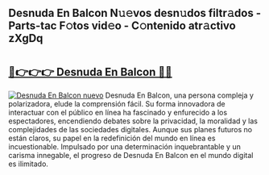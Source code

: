 ## Desnuda En Balcon N𝚞𝚎vos desn𝚞dos filtr𝚊dos - Parts-tac F𝚘tos vid𝚎o - C𝚘ntenido atr𝚊ctivo zXgDq

# <h2><a href="http://mb420i.tromn.icu/?c=Desnuda+En+Balcon">🔗👉👉👉 Desnuda En Balcon 🔗🔗</a></h2>

[![Desnuda En Balcon nuevo](https://i.imgur.com/pEAQMta.gif)](http://mb420i.tromn.icu/?c=Desnuda+En+Balcon)
Desnuda En Balcon, una persona compleja y polarizadora, elude la comprensión fácil. Su forma innovadora de interactuar con el público en línea ha fascinado y enfurecido a los espectadores, encendiendo debates sobre la privacidad, la moralidad y las complejidades de las sociedades digitales. Aunque sus planes futuros no están claros, su papel en la redefinición del mundo en línea es incuestionable. Impulsado por una determinación inquebrantable y un carisma innegable, el progreso de Desnuda En Balcon en el mundo digital es ilimitado.
